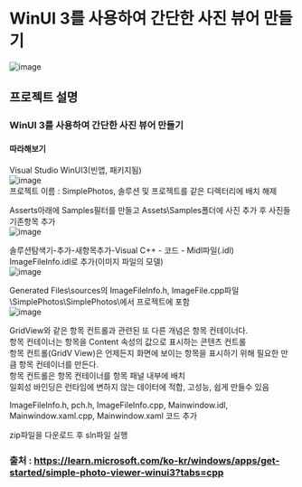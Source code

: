 #  WinUI 3를 사용하여 간단한 사진 뷰어 만들기
  
![image](https://github.com/gryrryfh/SimplePhotos/assets/50912987/9c46ce1a-574f-43a7-ae28-39e96cf377e8)  
  
## 프로젝트 설명  

### WinUI 3를 사용하여 간단한 사진 뷰어 만들기  
  
#### 따라해보기
Visual Studio WinUI3(빈앱, 패키지됨)  
![image](https://github.com/gryrryfh/SimplePhotos/assets/50912987/9814767a-bfe7-456c-9387-b848c6486895)  
프로젝트 이름 : SimplePhotos, 솔루션 및 프로젝트를 같은 디렉터리에 배치 해제  

Asserts아래에 Samples필터를 만들고 Assets\Samples폴더에 사진 추가 후 사진들 기존항목 추가  
![image](https://github.com/gryrryfh/SimplePhotos/assets/50912987/c688809e-fb1b-4e00-842e-a01c618b3cb6)  

솔루션탐색기-추가-새항목추가-Visual C++ - 코드 - Midl파일(.idl) ImageFileInfo.idl로 추가(이미지 파일의 모델)  
![image](https://github.com/gryrryfh/SimplePhotos/assets/50912987/5bb8a470-14c0-47be-92d1-aa72194a680d)  

Generated Files\sources의 ImageFileInfo.h, ImageFile.cpp파일 \SimplePhotos\SimplePhotos\에서 프로젝트에 포함  
![image](https://github.com/gryrryfh/SimplePhotos/assets/50912987/9c518b1b-252a-420c-bed6-a840cda985c4)  

GridView와 같은 항목 컨트롤과 관련된 또 다른 개념은 항목 컨테이너다.  
항목 컨테이너는 항목을 Content 속성의 값으로 표시하는 콘텐츠 컨트롤  
항목 컨트롤(GridV View)은 언제든지 화면에 보이는 항목을 표시하기 위해 필요한 만큼 항목 컨테이너를 만든다.  
항목 컨트롤은 항목 컨테이너를 항목 패널 내부에 배치  
일회성 바인딩은 런타임에 변하지 않는 데이터에 적합, 고성능, 쉽게 만들수 있음  

ImageFileInfo.h, pch.h, ImageFileInfo.cpp, Mainwindow.idl, Mainwindow.xaml.cpp, Mainwindow.xaml 코드 추가    

zip파일을 다운로드 후 sln파일 실행

### 출처 : https://learn.microsoft.com/ko-kr/windows/apps/get-started/simple-photo-viewer-winui3?tabs=cpp  

